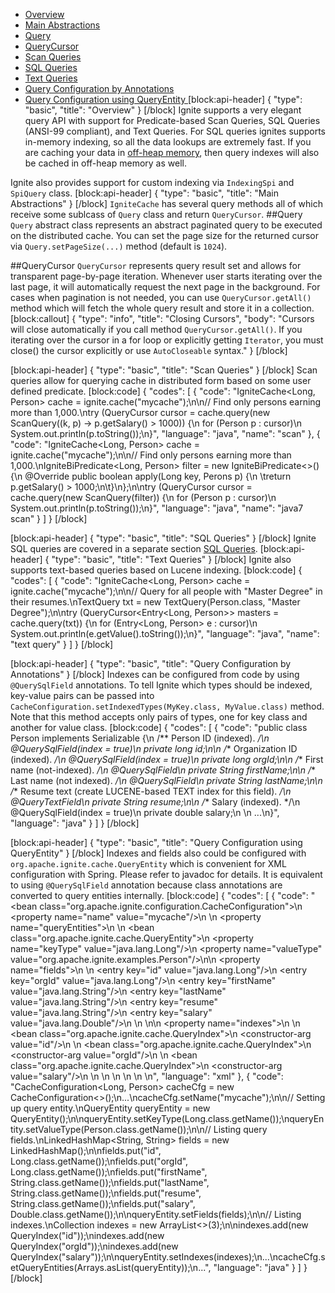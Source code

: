 * [Overview](#overview)
* [Main Abstractions](#main-abstractions)
 * [Query](#section-query)
 * [QueryCursor](#section-querycursor) 
* [Scan Queries](#scan-queries)
* [SQL Queries](#sql-queries)
* [Text Queries](#text-queries)
* [Query Configuration by Annotations](#query-configuration-by-annotations)
* [Query Configuration using QueryEntity ](#query-configuration-using-queryentity)
[block:api-header]
{
  "type": "basic",
  "title": "Overview"
}
[/block]
Ignite supports a very elegant query API with support for Predicate-based Scan Queries, SQL Queries (ANSI-99 compliant), and Text Queries. For SQL queries ignites supports in-memory indexing, so all the data lookups are extremely fast. If you are caching your data in [off-heap memory](doc:off-heap-memory), then query indexes will also be cached in off-heap memory as well.

Ignite also provides support for custom indexing via `IndexingSpi` and `SpiQuery` class.
[block:api-header]
{
  "type": "basic",
  "title": "Main Abstractions"
}
[/block]
`IgniteCache` has several query methods all of which receive some sublcass of `Query` class and return `QueryCursor`.
##Query
`Query` abstract class represents an abstract paginated query to be executed on the distributed cache. You can set the page size for the returned cursor via `Query.setPageSize(...)` method (default is `1024`).

##QueryCursor
`QueryCursor` represents query result set and allows for transparent page-by-page iteration. Whenever user starts iterating over the last page, it will automatically request the next page in the background. For cases when pagination is not needed, you can use `QueryCursor.getAll()` method which will fetch the whole query result and store it in a collection.
[block:callout]
{
  "type": "info",
  "title": "Closing Cursors",
  "body": "Cursors will close automatically if you call method `QueryCursor.getAll()`. If you iterating over the cursor in a for loop or explicitly getting `Iterator`, you must close() the cursor explicitly or use `AutoCloseable` syntax."
}
[/block]

[block:api-header]
{
  "type": "basic",
  "title": "Scan Queries"
}
[/block]
Scan queries allow for querying cache in distributed form based on some user defined predicate. 
[block:code]
{
  "codes": [
    {
      "code": "IgniteCache<Long, Person> cache = ignite.cache(\"mycache\");\n\n// Find only persons earning more than 1,000.\ntry (QueryCursor cursor = cache.query(new ScanQuery((k, p) -> p.getSalary() > 1000)) {\n  for (Person p : cursor)\n    System.out.println(p.toString());\n}",
      "language": "java",
      "name": "scan"
    },
    {
      "code": "IgniteCache<Long, Person> cache = ignite.cache(\"mycache\");\n\n// Find only persons earning more than 1,000.\nIgniteBiPredicate<Long, Person> filter = new IgniteBiPredicate<>() {\n  @Override public boolean apply(Long key, Perons p) {\n  \treturn p.getSalary() > 1000;\n\t}\n};\n\ntry (QueryCursor cursor = cache.query(new ScanQuery(filter)) {\n  for (Person p : cursor)\n    System.out.println(p.toString());\n}",
      "language": "java",
      "name": "java7 scan"
    }
  ]
}
[/block]

[block:api-header]
{
  "type": "basic",
  "title": "SQL Queries"
}
[/block]
Ignite SQL queries are covered in a separate section [SQL Queries](doc:sql-queries).
[block:api-header]
{
  "type": "basic",
  "title": "Text Queries"
}
[/block]
Ignite also supports text-based queries based on Lucene indexing.
[block:code]
{
  "codes": [
    {
      "code": "IgniteCache<Long, Person> cache = ignite.cache(\"mycache\");\n\n// Query for all people with \"Master Degree\" in their resumes.\nTextQuery txt = new TextQuery(Person.class, \"Master Degree\");\n\ntry (QueryCursor<Entry<Long, Person>> masters = cache.query(txt)) {\n  for (Entry<Long, Person> e : cursor)\n    System.out.println(e.getValue().toString());\n}",
      "language": "java",
      "name": "text query"
    }
  ]
}
[/block]

[block:api-header]
{
  "type": "basic",
  "title": "Query Configuration by Annotations"
}
[/block]
Indexes can be configured from code by using `@QuerySqlField` annotations. To tell Ignite which types should be indexed, key-value pairs can be passed into `CacheConfiguration.setIndexedTypes(MyKey.class, MyValue.class)` method. Note that this method accepts only pairs of types, one for key class and another for value class.
[block:code]
{
  "codes": [
    {
      "code": "public class Person implements Serializable {\n  /** Person ID (indexed). */\n  @QuerySqlField(index = true)\n  private long id;\n\n  /** Organization ID (indexed). */\n  @QuerySqlField(index = true)\n  private long orgId;\n\n  /** First name (not-indexed). */\n  @QuerySqlField\n  private String firstName;\n\n  /** Last name (not indexed). */\n  @QuerySqlField\n  private String lastName;\n\n  /** Resume text (create LUCENE-based TEXT index for this field). */\n  @QueryTextField\n  private String resume;\n\n  /** Salary (indexed). */\n  @QuerySqlField(index = true)\n  private double salary;\n  \n  ...\n}",
      "language": "java"
    }
  ]
}
[/block]

[block:api-header]
{
  "type": "basic",
  "title": "Query Configuration using QueryEntity"
}
[/block]
Indexes and fields also could be configured with `org.apache.ignite.cache.QueryEntity` which is convenient for XML configuration with Spring. Please refer to javadoc for details. It is equivalent to using `@QuerySqlField` annotation because class annotations are converted to query entities internally.
[block:code]
{
  "codes": [
    {
      "code": "<bean class=\"org.apache.ignite.configuration.CacheConfiguration\">\n    <property name=\"name\" value=\"mycache\"/>\n    <!-- Configure query entities -->\n    <property name=\"queryEntities\">\n        <list>\n            <bean class=\"org.apache.ignite.cache.QueryEntity\">\n                <property name=\"keyType\" value=\"java.lang.Long\"/>\n                <property name=\"valueType\" value=\"org.apache.ignite.examples.Person\"/>\n\n                <property name=\"fields\">\n                    <map>\n                        <entry key=\"id\" value=\"java.lang.Long\"/>\n                        <entry key=\"orgId\" value=\"java.lang.Long\"/>\n                        <entry key=\"firstName\" value=\"java.lang.String\"/>\n                        <entry key=\"lastName\" value=\"java.lang.String\"/>\n                        <entry key=\"resume\" value=\"java.lang.String\"/>\n                        <entry key=\"salary\" value=\"java.lang.Double\"/>\n                    </map>\n                </property>\n\n                <property name=\"indexes\">\n                    <list>\n                        <bean class=\"org.apache.ignite.cache.QueryIndex\">\n                            <constructor-arg value=\"id\"/>\n                        </bean>\n                        <bean class=\"org.apache.ignite.cache.QueryIndex\">\n                            <constructor-arg value=\"orgId\"/>\n                        </bean>\n                        <bean class=\"org.apache.ignite.cache.QueryIndex\">\n                            <constructor-arg value=\"salary\"/>\n                        </bean>\n                    </list>\n                </property>\n            </bean>\n        </list>\n    </property>\n</bean>",
      "language": "xml"
    },
    {
      "code": "CacheConfiguration<Long, Person> cacheCfg = new CacheConfiguration<>();\n...\ncacheCfg.setName(\"mycache\");\n\n// Setting up query entity.\nQueryEntity queryEntity = new QueryEntity();\n\nqueryEntity.setKeyType(Long.class.getName());\nqueryEntity.setValueType(Person.class.getName());\n\n// Listing query fields.\nLinkedHashMap<String, String> fields = new LinkedHashMap();\n\nfields.put(\"id\", Long.class.getName());\nfields.put(\"orgId\", Long.class.getName());\nfields.put(\"firstName\", String.class.getName());\nfields.put(\"lastName\", String.class.getName());\nfields.put(\"resume\", String.class.getName());\nfields.put(\"salary\", Double.class.getName());\n\nqueryEntity.setFields(fields);\n\n// Listing indexes.\nCollection<QueryIndex> indexes = new ArrayList<>(3);\n\nindexes.add(new QueryIndex(\"id\"));\nindexes.add(new QueryIndex(\"orgId\"));\nindexes.add(new QueryIndex(\"salary\"));\n\nqueryEntity.setIndexes(indexes);\n...\ncacheCfg.setQueryEntities(Arrays.asList(queryEntity));\n...",
      "language": "java"
    }
  ]
}
[/block]